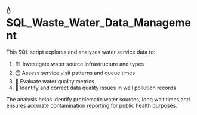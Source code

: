 # 💧 SQL_Waste_Water_Data_Management
This SQL script explores and analyzes water service data to:
1. 🏗️ Investigate water source infrastructure and types  
2. ⏱️ Assess service visit patterns and queue times  
3. 🧪 Evaluate water quality metrics  
4. 🧹 Identify and correct data quality issues in well pollution records
   
The analysis helps identify problematic water sources, long wait times,and ensures accurate contamination reporting for public health purposes.

